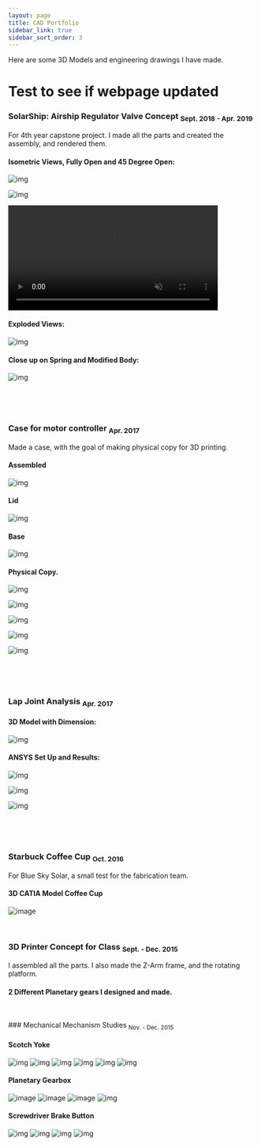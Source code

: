 ```yaml
---
layout: page
title: CAD Portfolio
sidebar_link: true
sidebar_sort_order: 3
---
```


Here are some 3D Models and engineering drawings I have made.

# Test to see if webpage updated

### SolarShip: Airship Regulator Valve Concept <sub> Sept. 2018 - Apr. 2019 </sub>
For 4th year capstone project. I made all the parts and created the assembly, and rendered them.

#### Isometric Views, Fully Open and 45 Degree Open:

![img](/_images/portfolio/ss1assemFullOpen.PNG "SolarShip Inventor Rendered Model Front")

![img](/_images/portfolio/ss1-45openBackBiew.PNG "SolarShip Inventor Rendered Model Back")

<a href="https://gyazo.com/415405b4618acde840b53b577b668791"><video alt="Valve Opening" width="425" muted loop playsinline controls><source src="https://i.gyazo.com/415405b4618acde840b53b577b668791.mp4" type="video/mp4" /></video></a>

#### Exploded Views:

![img](/_images/portfolio/ss1exploded.PNG "SolarShip Inventor Rendered Model Exploded")

#### Close up on Spring and Modified Body:

![img](/_images/portfolio/ss1springCloseUp.JPG "SolarShip Inventor Rendered Model Close Up")

<p>&nbsp;</p> 
<p>&nbsp;</p> 

### Case for motor controller <sub> Apr. 2017 </sub>
Made a case, with the goal of making physical copy for 3D printing.

#### Assembled

![img](/_images/portfolio/mcCaseAssem.PNG "3D Solidworks Model Assembled")

#### Lid

![img](/_images/portfolio/mcCaseLid.PNG "3D Solidworks Model Lid")

#### Base

![img](/_images/portfolio/mcCaseBase.PNG "3D Solidworks Model Base")

#### Physical Copy.

![img](/_images/portfolio/mcPrintedCaseAssem.PNG "Printed Case Assembled")

![img](/_images/portfolio/mcPrintedCaseBase.PNG "Printed Case Base")

![img](/_images/portfolio/mcPrintedCaseLid.PNG "Printed Case Lid Top View")

![img](/_images/portfolio/mcPrintedCaseFlipped.PNG "Printed Case Bottom View")

![img](/_images/portfolio/mcPrintedCasePCB.PNG "Printed Case with PCB it was made for")

<p>&nbsp;</p> 
<p>&nbsp;</p> 

### Lap Joint Analysis <sub> Apr. 2017 </sub>

#### 3D Model with Dimension:

![img](/_images/portfolio/LapJointModel.PNG "3D Soldiworks Model Lapjoint")

#### ANSYS Set Up and Results:

![img](/_images/portfolio/LapJointFEAmesh.PNG "3D Soldiworks Model Lapjoint Mesh")

![img](/_images/portfolio/LapJointFEAforceApp.PNG "3D Soldiworks Model Lapjoint Force")

![img](/_images/portfolio/LapJointFEAresults.PNG "3D Soldiworks Model Lapjoint Results")

<p>&nbsp;</p> 
<p>&nbsp;</p> 

### Starbuck Coffee Cup <sub> Oct. 2016 </sub>
For Blue Sky Solar, a small test for the fabrication team.

#### 3D CATIA Model Coffee Cup
![image](/_images/portfolio/coffee-cup.PNG "CATIA Coffee Cup Model")


<p>&nbsp;</p> 

### 3D Printer Concept for Class <sub> Sept. - Dec. 2015 </sub>
I assembled all the parts. I also made the Z-Arm frame, and the rotating platform.

#### 2 Different Planetary gears I designed and made.


<p>&nbsp;</p> 
### Mechanical Mechanism Studies <sub> Nov. - Dec. 2015 </sub>

#### Scotch Yoke
![img](/_images/portfolio/MMSscotchyokeAssem.PNG "" )
![img](/_images/portfolio/MMSscotchyokeAssemEngdiagram.png "" )
![img](/_images/portfolio/MMSscotchyokeBearingSupport.PNG "" )
![img](/_images/portfolio/MMSscotchyokeSupportEngdiagram.png "" )
![img](/_images/portfolio/MMSscotchyokeLinear.PNG "" )
![img](/_images/portfolio/MMSscotchyokeLineaEngdiagram.png "" )

#### Planetary Gearbox
![image](/_images/portfolio/MMSplanetary1-5.PNG "Solidworks Model Planetary Gear 1:5 ")
![image](/_images/portfolio/MMSplanetary1-6.PNG "Solidworks Model Planetary Gear 1:6 ")
![image](/_images/portfolio/MMSplanetaryCombined.PNG "Solidworks Model Planetary Gear Combined")
![img](/_images/portfolio/MMSplanetaryGearAssemtEngdiagram.png "Solidworks Model Planetary Gear Combined Exploded View" )

#### Screwdriver Brake Button
![img](/_images/portfolio/MMSscrewdriveAssem.PNG )
![img](/_images/portfolio/MMSscrewdriveAssemSpringEngdiagram.png "" )
![img](/_images/portfolio/MMSscrewdriveAssemTransparant.PNG "" )
![img](/_images/portfolio/MMSscrewdriveShaftEngdiagram.png "" )
